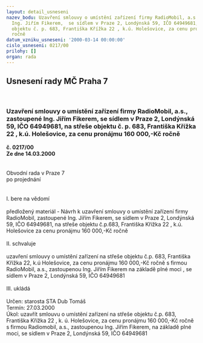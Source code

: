 ```yaml
---
layout: detail_usneseni
nazev_bodu: Uzavření smlouvy o umístění zařízení firmy RadioMobil, a.s., zastoupené
  Ing. Jiřím Fikerem,  se sídlem v Praze 2, Londýnská 59, IČO 64949681, na střeše
  objektu č. p. 683, Františka Křížka 22 , k.ú. Holešovice, za cenu pronájmu 160 000,-Kč
  ročně
datum_vzniku_usneseni: '2000-03-14 00:00:00'
cislo_usneseni: 0217/00
prilohy: []
organ: rada
---
```

<div id="ucUsn_pList" class="usn">
	<span><h2>Usnesení rady MČ Praha 7 </h2>
<br></span><div class="standBody">
<span><h3>Uzavření smlouvy o umístění zařízení firmy RadioMobil, a.s., zastoupené Ing. Jiřím Fikerem,  se sídlem v Praze 2, Londýnská 59, IČO 64949681, na střeše objektu č. p. 683, Františka Křížka 22 , k.ú. Holešovice, za cenu pronájmu 160 000,-Kč ročně</h3></span><div class="center">
		<strong>č. 0217/00</strong><br>
	</div>
<div class="center">
		<strong>Ze dne 14.03.2000</strong><br><br>
	</div>
<br>Obvodní rada v Praze 7<br>po projednání<br><br><br>I.	bere na vědomí<br><br> předložený materiál - Návrh k uzavření smlouvy o umístění zařízení firmy RadioMobil, zastoupené Ing. Jiřím Fikerem, se sídlem v Praze 2, Londýnská 59, IČO 64949681, na střeše objektu č.p.683, Františka Křížka 22 , k.ú. Holešovice za cenu pronájmu 160 000,-Kč ročně<br><br>II.	schvaluje <br><br>uzavření smlouvy o umístění zařízení na střeše objektu č.p. 683, Františka Křížka 22, k.ú  Holešovice, za cenu pronájmu 160 000,-Kč ročně s firmou RadioMobil, a.s., zastoupenou Ing. Jiřím Fikerem  na základě plné moci , se sídlem v Praze 2, Londýnská 59, IČO 64949681<br><br>III.	ukládá <br><br> Určen:	starosta	STA Dub Tomáš<br>Termín: 27.03.2000<br>Úkol:	uzavřít smlouvu o umístění zařízení na střeše objektu č.p. 683, Františka Křížka 22 , k. ú. Holešovice, za cenu pronájmu 160 000,-Kč ročně s firmou Radiomobil, a.s., zastoupenou Ing. Jiřím Fikerem, na základě plné moci, se sídlem v Praze 2, Londýnská 59, IČO 64949681<br>
</div>
</div>